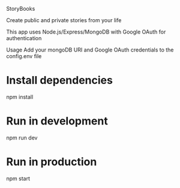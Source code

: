 StoryBooks

Create public and private stories from your life

This app uses Node.js/Express/MongoDB with Google OAuth for authentication

Usage
Add your mongoDB URI and Google OAuth credentials to the config.env file

# Install dependencies
npm install

# Run in development
npm run dev

# Run in production
npm start